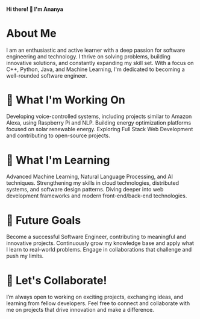#### Hi there! 👋 I'm Ananya
# About Me
I am an enthusiastic and active learner with a deep passion for software engineering and technology. I thrive on solving problems, building innovative solutions, and constantly expanding my skill set. With a focus on C++, Python, Java, and Machine Learning, I'm dedicated to becoming a well-rounded software engineer.

# 🔭 What I'm Working On
Developing voice-controlled systems, including projects similar to Amazon Alexa, using Raspberry Pi and NLP.
Building energy optimization platforms focused on solar renewable energy.
Exploring Full Stack Web Development and contributing to open-source projects.
# 🌱 What I'm Learning
Advanced Machine Learning, Natural Language Processing, and AI techniques.
Strengthening my skills in cloud technologies, distributed systems, and software design patterns.
Diving deeper into web development frameworks and modern front-end/back-end technologies.
# 🎯 Future Goals
Become a successful Software Engineer, contributing to meaningful and innovative projects.
Continuously grow my knowledge base and apply what I learn to real-world problems.
Engage in collaborations that challenge and push my limits.
# 🚀 Let's Collaborate!
I’m always open to working on exciting projects, exchanging ideas, and learning from fellow developers. Feel free to connect and collaborate with me on projects that drive innovation and make a difference.
